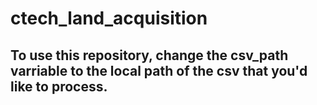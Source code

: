 # ctech_land_acquisition

## To use this repository, change the csv_path varriable to the local path of the csv that you'd like to process.
